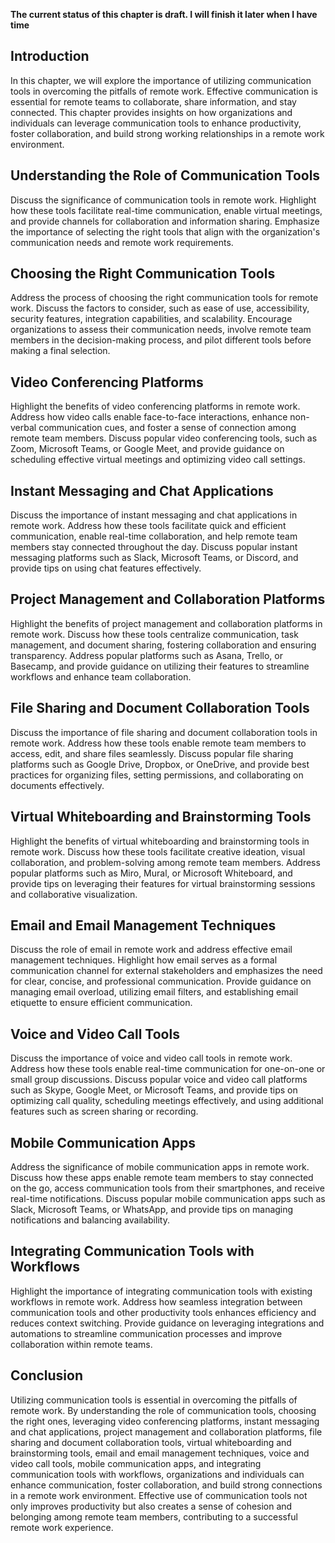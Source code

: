**The current status of this chapter is draft. I will finish it later when I have time**

Introduction
------------

In this chapter, we will explore the importance of utilizing communication tools in overcoming the pitfalls of remote work. Effective communication is essential for remote teams to collaborate, share information, and stay connected. This chapter provides insights on how organizations and individuals can leverage communication tools to enhance productivity, foster collaboration, and build strong working relationships in a remote work environment.

Understanding the Role of Communication Tools
---------------------------------------------

Discuss the significance of communication tools in remote work. Highlight how these tools facilitate real-time communication, enable virtual meetings, and provide channels for collaboration and information sharing. Emphasize the importance of selecting the right tools that align with the organization's communication needs and remote work requirements.

Choosing the Right Communication Tools
--------------------------------------

Address the process of choosing the right communication tools for remote work. Discuss the factors to consider, such as ease of use, accessibility, security features, integration capabilities, and scalability. Encourage organizations to assess their communication needs, involve remote team members in the decision-making process, and pilot different tools before making a final selection.

Video Conferencing Platforms
----------------------------

Highlight the benefits of video conferencing platforms in remote work. Address how video calls enable face-to-face interactions, enhance non-verbal communication cues, and foster a sense of connection among remote team members. Discuss popular video conferencing tools, such as Zoom, Microsoft Teams, or Google Meet, and provide guidance on scheduling effective virtual meetings and optimizing video call settings.

Instant Messaging and Chat Applications
---------------------------------------

Discuss the importance of instant messaging and chat applications in remote work. Address how these tools facilitate quick and efficient communication, enable real-time collaboration, and help remote team members stay connected throughout the day. Discuss popular instant messaging platforms such as Slack, Microsoft Teams, or Discord, and provide tips on using chat features effectively.

Project Management and Collaboration Platforms
----------------------------------------------

Highlight the benefits of project management and collaboration platforms in remote work. Discuss how these tools centralize communication, task management, and document sharing, fostering collaboration and ensuring transparency. Address popular platforms such as Asana, Trello, or Basecamp, and provide guidance on utilizing their features to streamline workflows and enhance team collaboration.

File Sharing and Document Collaboration Tools
---------------------------------------------

Discuss the importance of file sharing and document collaboration tools in remote work. Address how these tools enable remote team members to access, edit, and share files seamlessly. Discuss popular file sharing platforms such as Google Drive, Dropbox, or OneDrive, and provide best practices for organizing files, setting permissions, and collaborating on documents effectively.

Virtual Whiteboarding and Brainstorming Tools
---------------------------------------------

Highlight the benefits of virtual whiteboarding and brainstorming tools in remote work. Discuss how these tools facilitate creative ideation, visual collaboration, and problem-solving among remote team members. Address popular platforms such as Miro, Mural, or Microsoft Whiteboard, and provide tips on leveraging their features for virtual brainstorming sessions and collaborative visualization.

Email and Email Management Techniques
-------------------------------------

Discuss the role of email in remote work and address effective email management techniques. Highlight how email serves as a formal communication channel for external stakeholders and emphasizes the need for clear, concise, and professional communication. Provide guidance on managing email overload, utilizing email filters, and establishing email etiquette to ensure efficient communication.

Voice and Video Call Tools
--------------------------

Discuss the importance of voice and video call tools in remote work. Address how these tools enable real-time communication for one-on-one or small group discussions. Discuss popular voice and video call platforms such as Skype, Google Meet, or Microsoft Teams, and provide tips on optimizing call quality, scheduling meetings effectively, and using additional features such as screen sharing or recording.

Mobile Communication Apps
-------------------------

Address the significance of mobile communication apps in remote work. Discuss how these apps enable remote team members to stay connected on the go, access communication tools from their smartphones, and receive real-time notifications. Discuss popular mobile communication apps such as Slack, Microsoft Teams, or WhatsApp, and provide tips on managing notifications and balancing availability.

Integrating Communication Tools with Workflows
----------------------------------------------

Highlight the importance of integrating communication tools with existing workflows in remote work. Address how seamless integration between communication tools and other productivity tools enhances efficiency and reduces context switching. Provide guidance on leveraging integrations and automations to streamline communication processes and improve collaboration within remote teams.

Conclusion
----------

Utilizing communication tools is essential in overcoming the pitfalls of remote work. By understanding the role of communication tools, choosing the right ones, leveraging video conferencing platforms, instant messaging and chat applications, project management and collaboration platforms, file sharing and document collaboration tools, virtual whiteboarding and brainstorming tools, email and email management techniques, voice and video call tools, mobile communication apps, and integrating communication tools with workflows, organizations and individuals can enhance communication, foster collaboration, and build strong connections in a remote work environment. Effective use of communication tools not only improves productivity but also creates a sense of cohesion and belonging among remote team members, contributing to a successful remote work experience.
